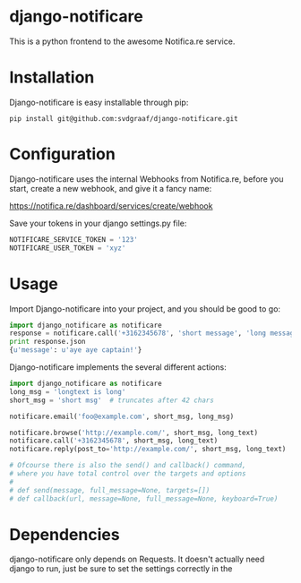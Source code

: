 django-notificare
=================

This is a python frontend to the awesome Notifica.re service.

Installation
============

Django-notificare is easy installable through pip:
    
    pip install git@github.com:svdgraaf/django-notificare.git

Configuration
=============

Django-notificare uses the internal Webhooks from Notifica.re, before you start, create a new webhook, and give it a fancy name:

https://notifica.re/dashboard/services/create/webhook

Save your tokens in your django settings.py file:

```python
NOTIFICARE_SERVICE_TOKEN = '123'
NOTIFICARE_USER_TOKEN = 'xyz'
```

Usage
=====
Import Django-notificare into your project, and you should be good to go:

```python
import django_notificare as notificare
response = notificare.call('+3162345678', 'short message', 'long message')
print response.json
{u'message': u'aye aye captain!'}
```

Django-notificare implements the several different actions:

```python
import django_notificare as notificare
long_msg = 'longtext is long'
short_msg = 'short msg'  # truncates after 42 chars

notificare.email('foo@example.com', short_msg, long_msg)

notificare.browse('http://example.com/', short_msg, long_text)
notificare.call('+3162345678', short_msg, long_text)
notificare.reply(post_to='http://example.com/', short_msg, long_text)

# Ofcourse there is also the send() and callback() command,
# where you have total control over the targets and options
#
# def send(message, full_message=None, targets=[])
# def callback(url, message=None, full_message=None, keyboard=True)
```

Dependencies
============
django-notificare only depends on Requests. It doesn't actually need django to run, just be sure to set the settings correctly in the 